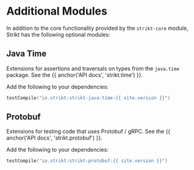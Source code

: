 ---
---

# Additional Modules

In addition to the core functionality provided by the `strikt-core` module, Strikt has the following optional modules:

## Java Time

Extensions for assertions and traversals on types from the `java.time` package.
See the {{ anchor('API docs', 'strikt.time') }}.

Add the following to your dependencies:

```kotlin
testCompile("io.strikt:strikt-java-time:{{ site.version }}")
``` 

## Protobuf

Extensions for testing code that uses Protobuf / gRPC.
See the {{ anchor('API docs', 'strikt.protobuf') }}.

Add the following to your dependencies:

```kotlin
testCompile("io.strikt:strikt-protobuf:{{ site.version }}")
``` 
